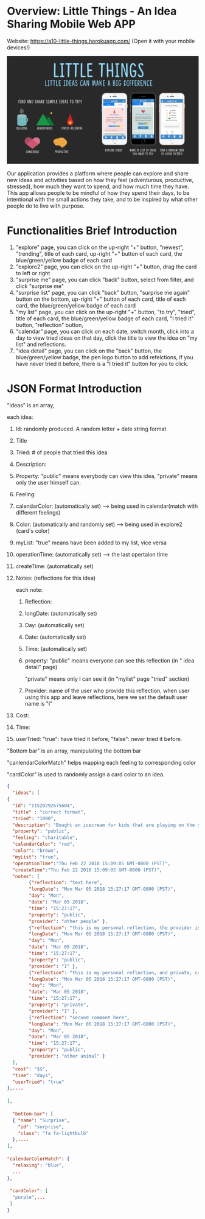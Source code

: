 # Overview: Little Things - An Idea Sharing Mobile Web APP
Website: https://a10-little-things.herokuapp.com/ (Open it with your mobile devices!)

![Alt text](https://github.com/TrevenHu/CSE170-COGS120-Final_Project/blob/master/Poster.png?raw=true)

Our application provides a platform where people can explore and share new ideas and
activities based on how they feel (adventurous, productive, stressed), how much they want to
spend, and how much time they have.
This app allows people to be mindful of how they spend their days, to be intentional with the
small actions they take, and to be inspired by what other people do to live with purpose.

# Functionalities Brief Introduction

1. "explore" page, you can click on the up-right "+" button, "newest", "trending", title of each card, up-right "+" button of each card, the blue/green/yellow badge of each card
2. "explore2" page, you can click on the up-right "+" button, drag the card to left or right
3. "surprise me" page, you can click "back" button, select from filter, and click "surprise me"
4. "surprise list" page, you can click "back" button, "surprise me again" button on the bottom, up-right "+" button of each card, title of each card, the blue/green/yellow badge of each card
5. "my list" page, you can click on the up-right "+" button, "to try", "tried", title of each card, the blue/green/yellow badge of each card, "I tried it" button, "reflection" button, 
6. "calendar" page, you can click on each date, switch month, click into a day to view tried ideas on that day, click the title to view the idea on "my list" and reflections.
7. "idea detail" page, you can click on the "back" button, the blue/green/yellow badge, the pen logo button to add refelctions, if you have never tried it before, there is a "I tried it" button for you to click.

JSON Format Introduction
====

"ideas" is an array,

each idea:

1. Id: randomly produced. A random letter + date string format

2. Title

3. Tried: # of people that tried this idea

4. Description: 

5. Property: "public" means everybody can view this idea, "private" means only the user himself can.

6. Feeling: 

7. calendarColor: (automatically set) —> being used in calendar(match with different feelings)

8. Color: (automatically and randomly set) —> being used in explore2 (card's color)

9. myList: "true" means have been added to my list, vice versa

10. operationTime: (automatically set) —> the last opertaion time

11. createTime: (automatically set) 

12. Notes: (reflections for this idea) 

    each note:

    1. Reflection:

    2. longDate: (automatically set)

    3. Day:  (automatically set)

    4. Date:  (automatically set)

    5. Time:  (automatically set)

    6. property: "public" means everyone can see this reflection (in " idea detail" page)

       "private" means only I can see it (in "mylist" page "tried" section)

    7. Provider: name of the user who provide this reflection, when user using this app and leave reflections, here we set the default user name is "I"

13. Cost: 

14. Time:

15. userTried: "true": have tried it before, "false": never tried it before.



"Bottom bar" is an array, manipulating the bottom bar

"canlendarColorMatch" helps mapping each feeling to corresponding color

"cardColor" is used to randomly assign a card color to an idea.



```json
{
  "ideas": [
{
  "id": "I1520292675604",
  "title" : "correct format",
  "tried": "1090",
  "description": "Bought an icecream for kids that are playing on the yard. :-) ",
  "property": "public",
  "feeling": "charitable",
  "calendarColor": "red",
  "color": "brown",
  "myList": "true",
  "operationTime":"Thu Feb 22 2018 15:09:05 GMT-0800 (PST)",
  "createTime":"Thu Feb 22 2018 15:09:05 GMT-0800 (PST)",
  "notes": [
        {"reflection": "text here", 
        "longDate": "Mon Mar 05 2018 15:27:17 GMT-0800 (PST)",
        "day": "Mon",
        "date": "Mar 05 2018",
        "time": "15:27:17",
        "property": "public",
        "provider": "other people" },
        {"reflection": "this is my personal reflection, the provider is default: I, can be viewed through both mylist and idea details", 
        "longDate": "Mon Mar 05 2018 15:27:17 GMT-0800 (PST)",
        "day": "Mon",
        "date": "Mar 05 2018",
        "time": "15:27:17",
        "property": "public",
        "provider": "I" },
        {"reflection": "this is my personal reflection, and private, can only be viewed through mylist", 
        "longDate": "Mon Mar 05 2018 15:27:17 GMT-0800 (PST)",
        "day": "Mon",
        "date": "Mar 05 2018",
        "time": "15:27:17",
        "property": "private",
        "provider": "I" },
        {"reflection": "second comment here", 
        "longDate": "Mon Mar 05 2018 15:27:17 GMT-0800 (PST)",
        "day": "Mon",
        "date": "Mar 05 2018",
        "time": "15:27:17",
        "property": "public",
        "provider": "other animal" }
  ],
  "cost": "$$",
  "time": "days",
  "userTried": "true"
},....
  
],

  "bottom-bar": [
  { "name": "Surprise",
    "id": "surprise",
    "class": "fa fa-lightbulb"
  },....
],
  
"calendarColorMatch": {
  "relaxing": "blue",
  ...
},
  
 "cardColor": [
  "purple",...
 ]
}
 
```
